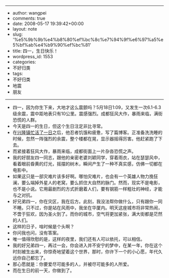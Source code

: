 - --
- author: wangpei
- comments: true
- date: 2008-05-17 19:39:42+00:00
- layout: note
- slug: '%e5%9b%9b%e4%b8%80%ef%bc%8c%e7%94%9f%e6%97%a5%e5%bf%ab%e4%b9%90%ef%bc%81'
- title: 四一，生日快乐！
- wordpress_id: 1553
- categories:
- 不好归类
- tags:
- 不好归类
- 地震
- 朋友
- --
- 四一，因为你生下来，大地才这么震颤吗？5月18日1:09，又发生一次6.1-6.3级余震，震中距地表只有10公里。震感强烈。成都狂风大作，暴雨来临，满街恐慌的人群。
- 今天是四一的生日，但这个生日注定非比寻常。
- 在[兴隆镇忙活了一日](http://www.bullog.cn/blogs/siyi/archives/138063.aspx)之后，他忍者饥饿和疲惫，写了篇博客。正准备洗洗睡的时候，忽然一阵强烈的余震，整个楼都在晃，显示器摇得厉害。他赶紧跑了下去。
- 而紧接着狂风大作，暴雨来临，成都街面上一片杂沓恐慌之声。
- 我的好朋友四一同志，跟他的亲密老婆刘颖同学，穿着雨衣，站在瑟瑟风中，看着眼前昏黄的灯光，摇摆的树木，瞬间产生了一种不真实感，仿佛一切都在电影中。
- 如果这只是一部灾难片该多好啊。哪怕灾难片，也会有一个英雄人物力挽狂澜，要么端掉外星人的老窝，要么抓住大自然的脉门。然而，现实不是电影，也不是小说。它用最剧烈的方式折磨着人们，要有钢筋一样粗壮的神经，才能与之对抗。
- 好兄弟四一，你在灾区，我在后方。此刻，我没法帮你做什么，只有跟你一同不睡。只不过，你是站在风雨中，我坐在华厦内。明天这座城市将非常热闹，不啻于狂欢，因为圣火到了。而你的城市，空气将更加紧张，满大街都是茫然的人们。
- 这样的日子，啥时候是个头啊？
- 你问我也问，没有答案。
- 唯一值得欣慰的是，这样的夜里，我们还有人可以依托，可以相信。
- 我的好兄弟四一，再过一会，你会进入并不安宁的梦中，在某一年，你在这个时刻被生出来，你惊奇地望着这个世界，那时，你许下一个的小心愿，年代久远你自己都忘了。
- 那心愿就是：你要爱尽可能多的人，并被尽可能多的人所爱。
- 而在生日的前一天，你做到了。
